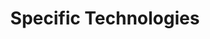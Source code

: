 ---
# Accomplishments widget.
widget: "howto"  # Widget name:  common, howto perspective, reading, cd-with-jenkins-and-docker  etc
headless: true  # This file represents a page section.
active: true  # Activate this widget? true/false
weight: 3 # Order that this section will appear.
title: "Specific Technologies"
subtitle: ""

# Date format
date_format: "Jan 2006"

# Accomplishments.
#   Add/remove as many `[[item]]` blocks below as you like.
#   `title`, `organization` and `date_start` are the required parameters.
#   Leave other parameters empty if not required.
#   Begin/end multi-line descriptions with 3 quotes `"""`.
item:
smallItem: 
 - title: "Container Clustering and Management: Docker Swarm, Kubernetes, Apache Mesos and Marathon"
   summary: "blog.calsoftinc.com"
   linkText: ""
   linkUrl: "http://blog.calsoftinc.com/2016/09/container-clustering-management.html"
   openNewWindow: 
   image: "https://res.cloudinary.com/agile-seo/image/fetch/w_62,dpr_1.0,d_blank_am8gzx.png/https%3A%2F%2Flogo.clearbit.com%2Fblog.calsoftinc.com%3Fsize%3D250" 
 - title: "Master the Docker Command Line for Container Ops"
   summary: "searchitoperations.techtarget.com"
   linkText: ""
   linkUrl: "http://searchitoperations.techtarget.com/feature/Master-the-Docker-command-line-for-container-ops"
   openNewWindow: 
   image: "https://res.cloudinary.com/agile-seo/image/fetch/w_62,dpr_1.0,d_blank_am8gzx.png/https%3A%2F%2Flogo.clearbit.com%2Fsearchitoperations.techtarget.com%3Fsize%3D250" 
---